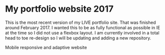 # My portfolio website 2017
This is the most recent version of my LIVE portfolio site. That was finished around February 2017. I wanted this to be as fully functional as possible in IE at the time so I did not use a flexbox layout.  I am currently involved in a total head to toe re-design so I will be updating and adding a new repository.

Mobile responsive and adaptive website

